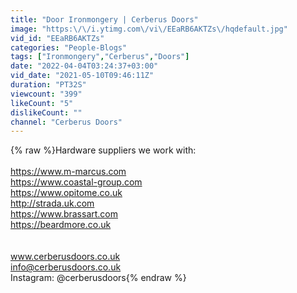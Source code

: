 ```yaml
---
title: "Door Ironmongery | Cerberus Doors"
image: "https:\/\/i.ytimg.com\/vi\/EEaRB6AKTZs\/hqdefault.jpg"
vid_id: "EEaRB6AKTZs"
categories: "People-Blogs"
tags: ["Ironmongery","Cerberus","Doors"]
date: "2022-04-04T03:24:37+03:00"
vid_date: "2021-05-10T09:46:11Z"
duration: "PT32S"
viewcount: "399"
likeCount: "5"
dislikeCount: ""
channel: "Cerberus Doors"
---
```

{% raw %}Hardware suppliers we work with:<br /><br /><a rel="nofollow" target="blank" href="https://www.m-marcus.com">https://www.m-marcus.com</a><br /><a rel="nofollow" target="blank" href="https://www.coastal-group.com">https://www.coastal-group.com</a><br /><a rel="nofollow" target="blank" href="https://www.opitome.co.uk">https://www.opitome.co.uk</a><br /><a rel="nofollow" target="blank" href="http://strada.uk.com">http://strada.uk.com</a><br /><a rel="nofollow" target="blank" href="https://www.brassart.com">https://www.brassart.com</a><br /><a rel="nofollow" target="blank" href="https://beardmore.co.uk">https://beardmore.co.uk</a><br /><br /><br />www.cerberusdoors.co.uk<br />info@cerberusdoors.co.uk<br />Instagram: @cerberusdoors{% endraw %}
